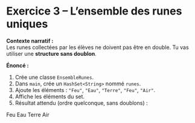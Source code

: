 # Exercice 3 – L’ensemble des runes uniques

**Contexte narratif :**  
Les runes collectées par les élèves ne doivent pas être en double. Tu vas utiliser une **structure sans doublon**.

**Énoncé :**  
1. Crée une classe `EnsembleRunes`.  
2. Dans `main`, crée un `HashSet<String>` nommé `runes`.  
3. Ajoute les éléments : `"Feu"`, `"Eau"`, `"Terre"`, `"Feu"`, `"Air"`.  
4. Affiche les éléments du set.  
5. Résultat attendu (ordre quelconque, sans doublons) :

Feu
Eau
Terre
Air
